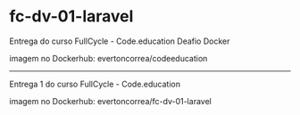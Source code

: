 # fc-dv-01-laravel

Entrega do curso FullCycle - Code.education
Deafio Docker

imagem no Dockerhub: evertoncorrea/codeeducation

---

Entrega 1 do curso FullCycle - Code.education

imagem no Dockerhub: evertoncorrea/fc-dv-01-laravel

